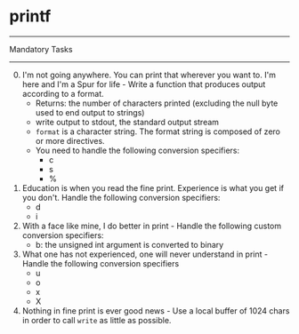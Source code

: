 # printf
***
Mandatory Tasks
***
0. I'm not going anywhere. You can print that wherever you want to. I'm here and I'm a Spur for life - Write a function that produces output according to a format.
    * Returns: the number of characters printed (excluding the null byte used to end output to strings)
    * write output to stdout, the standard output stream
    * `format` is a character string. The format string is composed of zero or more directives. 
    * You need to handle the following conversion specifiers:
        * c
        * s
        * %
1. Education is when you read the fine print. Experience is what you get if you don't. Handle the following conversion specifiers:
    * d
    * i
2. With a face like mine, I do better in print - Handle the following custom conversion specifiers:
    * b: the unsigned int argument is converted to binary
3. What one has not experienced, one will never understand in print - Handle the following conversion specifiers
    * u
    * o
    * x
    * X
4. Nothing in fine print is ever good news - Use a local buffer of 1024 chars in order to call `write` as little as possible.